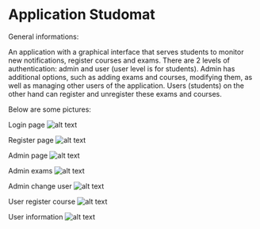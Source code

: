 # Application Studomat

General informations:

An application with a graphical interface that serves students to monitor new notifications, register
courses and exams. There are 2 levels of authentication: admin and user (user level is for students).
Admin has additional options, such as adding exams and courses, modifying them, as well as managing
other users of the application. Users (students) on the other hand can register and unregister 
these exams and courses.

Below are some pictures:

Login page
![alt text](https://github.com/dlesko98/studomat-java-h2/blob/main/img/Studomat-1.png?raw=true)

Register page
![alt text](https://github.com/dlesko98/studomat-java-h2/blob/main/img/Studomat-2.png?raw=true)

Admin page
![alt text](https://github.com/dlesko98/studomat-java-h2/blob/main/img/Studomat-3.png?raw=true)

Admin exams
![alt text](https://github.com/dlesko98/studomat-java-h2/blob/main/img/Studomat-4.png?raw=true)

Admin change user
![alt text](https://github.com/dlesko98/studomat-java-h2/blob/main/img/Studomat-5.png?raw=true)

User register course
![alt text](https://github.com/dlesko98/studomat-java-h2/blob/main/img/Studomat-6.png?raw=true)

User information
![alt text](https://github.com/dlesko98/studomat-java-h2/blob/main/img/Studomat-7.png?raw=true)